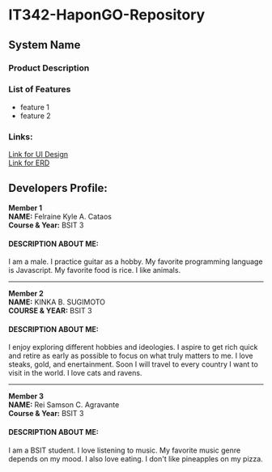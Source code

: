 # IT342-HaponGO-Repository

## System Name

### Product Description

### List of Features
- feature 1
- feature 2 

### Links:

[Link for UI Design](https://www.figma.com/design/NguIoHvQmaqq13Wv1QJaHL/HaponGO-UI-Design?node-id=0-1&p=f&t=uydaDtTnJc8aRCwF-0) <br>
[Link for ERD](https://www.figma.com/design/qcm4eNaoq38IzQ76aBM8FW/HaponGO-ERD?t=0kv8L2CnMwWr5vrY-1)

## Developers Profile:
**Member 1**<br>
**NAME:** Felraine Kyle A. Cataos<br>
**Course & Year:** BSIT 3

#### DESCRIPTION ABOUT ME:
I am a male. I practice guitar as a hobby. My favorite programming language is Javascript. My favorite food is rice. I like animals.

---

**Member 2** <br>
**NAME:**  KINKA B. SUGIMOTO <br>
**COURSE & YEAR:**  BSIT 3 

#### DESCRIPTION ABOUT ME:

I enjoy exploring different hobbies and ideologies. I aspire to get rich quick and retire as early as possible to focus on what truly matters to me. I love steaks, gold, and enertainment.
Soon I will travel to every country I want to visit in the world. I love cats and ravens.

---

**Member 3**<br>
**NAME:** Rei Samson C. Agravante<br>
**Course & Year:** BSIT 3

#### DESCRIPTION ABOUT ME:
I am a BSIT student. I love listening to music. My favorite music genre depends on my mood. I also love eating. I don't like pineapples on my pizza.



